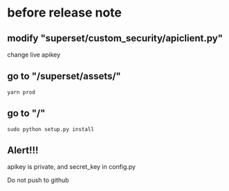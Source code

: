 # before release note

## modify "superset/custom_security/apiclient.py"

change live apikey


## go to "/superset/assets/"

    yarn prod

## go to "/"

    sudo python setup.py install

## Alert!!!

apikey is private, and secret_key in config.py

Do not push to github